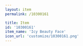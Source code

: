 ```yaml
---
layout: item
permalink: /10300161

title: Item
id: '10300161'
item_name: 'Icy Beauty Face'
icon_url: 'customize/10300161.png'
---
```


